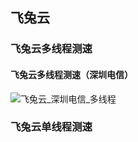 ## 飞兔云

### 飞兔云多线程测速

#### 飞兔云多线程测速（深圳电信）
![飞兔云_深圳电信_多线程](https://github.com/user-attachments/assets/dccd075d-e896-470d-886f-a5883929ab3b)


### 飞兔云单线程测速
